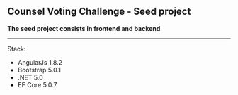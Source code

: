 ## Counsel Voting Challenge - Seed project

**The seed project consists in frontend and backend**

---

Stack:
- AngularJs 1.8.2
- Bootstrap 5.0.1
- .NET 5.0
- EF Core 5.0.7
